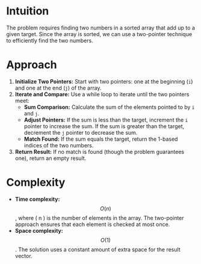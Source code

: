# Intuition
The problem requires finding two numbers in a sorted array that add up to a given target. Since the array is sorted, we can use a two-pointer technique to efficiently find the two numbers.

# Approach
1. **Initialize Two Pointers:** Start with two pointers: one at the beginning (`i`) and one at the end (`j`) of the array.
2. **Iterate and Compare:** Use a while loop to iterate until the two pointers meet:
   - **Sum Comparison:** Calculate the sum of the elements pointed to by `i` and `j`.
   - **Adjust Pointers:** If the sum is less than the target, increment the `i` pointer to increase the sum. If the sum is greater than the target, decrement the `j` pointer to decrease the sum.
   - **Match Found:** If the sum equals the target, return the 1-based indices of the two numbers.
3. **Return Result:** If no match is found (though the problem guarantees one), return an empty result.

# Complexity
- **Time complexity:** $$O(n)$$, where \( n \) is the number of elements in the array. The two-pointer approach ensures that each element is checked at most once.
- **Space complexity:** $$O(1)$$. The solution uses a constant amount of extra space for the result vector.
